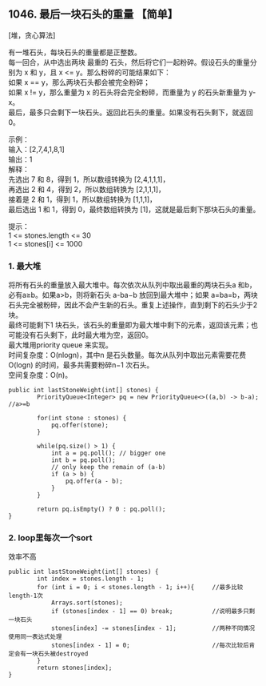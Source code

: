 ## 1046. 最后一块石头的重量 【简单】      
[堆，贪心算法]       

有一堆石头，每块石头的重量都是正整数。    
每一回合，从中选出两块 最重的 石头，然后将它们一起粉碎。假设石头的重量分别为 x 和 y，且 x <= y。那么粉碎的可能结果如下：    
如果 x == y，那么两块石头都会被完全粉碎；     
如果 x != y，那么重量为 x 的石头将会完全粉碎，而重量为 y 的石头新重量为 y-x。     
最后，最多只会剩下一块石头。返回此石头的重量。如果没有石头剩下，就返回 0。      

示例：   
输入：[2,7,4,1,8,1]    
输出：1     
解释：     
先选出 7 和 8，得到 1，所以数组转换为 [2,4,1,1,1]，    
再选出 2 和 4，得到 2，所以数组转换为 [2,1,1,1]，     
接着是 2 和 1，得到 1，所以数组转换为 [1,1,1]，      
最后选出 1 和 1，得到 0，最终数组转换为 [1]，这就是最后剩下那块石头的重量。      

提示：    
1 <= stones.length <= 30      
1 <= stones[i] <= 1000      

### 1. 最大堆     
将所有石头的重量放入最大堆中。每次依次从队列中取出最重的两块石头a 和b，必有a≥b。如果a>b，则将新石头 a-ba−b 放回到最大堆中；如果 a=ba=b，两块石头完全被粉碎，因此不会产生新的石头。重复上述操作，直到剩下的石头少于2 块。    
最终可能剩下1 块石头，该石头的重量即为最大堆中剩下的元素，返回该元素；也可能没有石头剩下，此时最大堆为空，返回0。       
最大堆用priority queue 来实现。      
时间复杂度：O(nlogn)，其中n 是石头数量。每次从队列中取出元素需要花费O(logn) 的时间，最多共需要粉碎n−1 次石头。      
空间复杂度：O(n)。     
```
public int lastStoneWeight(int[] stones) {
        PriorityQueue<Integer> pq = new PriorityQueue<>((a,b) -> b-a); //a>=b

        for(int stone : stones) {
            pq.offer(stone);
        }

        while(pq.size() > 1) {
            int a = pq.poll(); // bigger one
            int b = pq.poll();
            // only keep the remain of (a-b)
            if (a > b) {
                pq.offer(a - b);
            }
        }

        return pq.isEmpty() ? 0 : pq.poll();
}
```

### 2. loop里每次一个sort    
效率不高     
```
public int lastStoneWeight(int[] stones) {
        int index = stones.length - 1;
        for (int i = 0; i < stones.length - 1; i++){     //最多比较length-1次
            Arrays.sort(stones);                       
            if (stones[index - 1] == 0) break;           //说明最多只剩一块石头
            stones[index] -= stones[index - 1];          //两种不同情况使用同一表达式处理
            stones[index - 1] = 0;                       //每次比较后肯定会有一块石头被destroyed
        }
        return stones[index];
}
```






